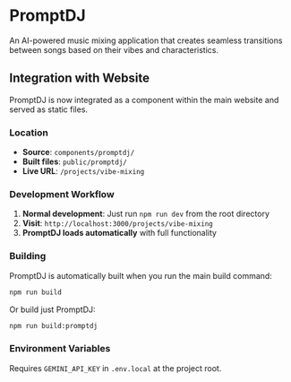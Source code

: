 # PromptDJ

An AI-powered music mixing application that creates seamless transitions between songs based on their vibes and characteristics.

## Integration with Website

PromptDJ is now integrated as a component within the main website and served as static files.

### Location
- **Source**: `components/promptdj/`
- **Built files**: `public/promptdj/`
- **Live URL**: `/projects/vibe-mixing`

### Development Workflow

1. **Normal development**: Just run `npm run dev` from the root directory
2. **Visit**: `http://localhost:3000/projects/vibe-mixing`
3. **PromptDJ loads automatically** with full functionality

### Building
PromptDJ is automatically built when you run the main build command:
```bash
npm run build
```

Or build just PromptDJ:
```bash
npm run build:promptdj
```

### Environment Variables
Requires `GEMINI_API_KEY` in `.env.local` at the project root.
